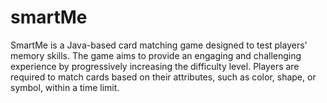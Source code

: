 # smartMe
SmartMe is a Java-based card matching game designed to test players' memory skills. The game aims to provide an engaging and challenging experience by progressively increasing the difficulty level. Players are required to match cards based on their attributes, such as color, shape, or symbol, within a time limit.

